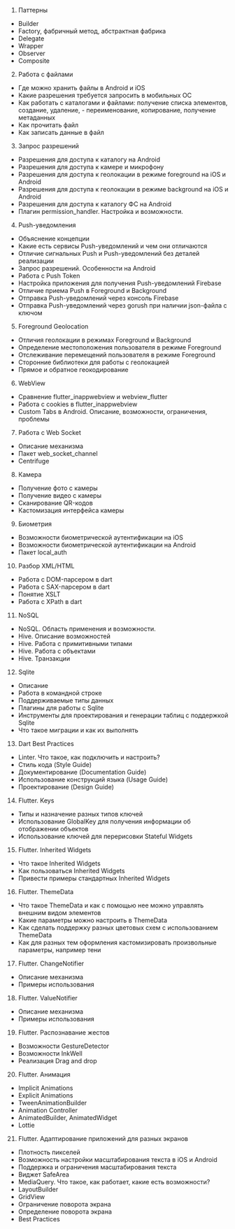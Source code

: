 1. Паттерны
- Builder
- Factory, фабричный метод, абстрактная фабрика
- Delegate
- Wrapper
- Observer
- Composite

2. Работа с файлами
- Где можно хранить файлы в Android и iOS
- Какие разрешения требуется запросить в мобильных ОС
- Как работать с каталогами и файлами: получение списка элементов, создание, удаление, - переименование, копирование, получение метаданных
- Как прочитать файл
- Как записать данные в файл

3. Запрос разрешений
- Разрешения для доступа к каталогу на Android
- Разрешения для доступа к камере и микрофону
- Разрешения для доступа к геолокации в режиме foreground на iOS и Android
- Разрешения для доступа к геолокации в режиме background на iOS и Android
- Разрешения для доступа к каталогу ФС на Android
- Плагин permission_handler. Настройка и возможности.

4. Push-уведомления
- Объяснение концепции
- Какие есть сервисы Push-уведомлений и чем они отличаются
- Отличие сигнальных Push и Push-уведомлений без деталей реализации
- Запрос разрешений. Особенности на Android
- Работа с Push Token
- Настройка приложения для получения Push-уведомлений Firebase
- Отличие приема Push в Foreground и Background
- Отправка Push-уведомлений через консоль Firebase
- Отправка Push-уведомлений через gorush при наличии json-файла с ключом

5. Foreground Geolocation
- Отличия геолокации в режимах Foreground и Background
- Определение местоположения пользователя в режиме Foreground
- Отслеживание перемещений пользователя в режиме Foreground
- Сторонние библиотеки для работы с геолокацией
- Прямое и обратное геокодирование

6. WebView
- Сравнение flutter_inappwebview и webview_flutter
- Работа с cookies в flutter_inappwebview
- Custom Tabs в Android. Описание, возможности, ограничения, проблемы

7. Работа с Web Socket
- Описание механизма
- Пакет web_socket_channel
- Centrifuge

8. Камера
- Получение фото с камеры
- Получение видео с камеры
- Сканирование QR-кодов
- Кастомизация интерфейса камеры

9. Биометрия
- Возможности биометрической аутентификации на iOS
- Возможности биометрической аутентификации на Android
- Пакет local_auth

10. Разбор XML/HTML
- Работа с DOM-парсером в dart
- Работа с SAX-парсером в dart
- Понятие XSLT
- Работа с XPath в dart

11. NoSQL
- NoSQL. Область применения и возможности.
- Hive. Описание возможностей
- Hive. Работа с примитивными типами
- Hive. Работа с объектами
- Hive. Транзакции

12. Sqlite
- Описание
- Работа в командной строке
- Поддерживаемые типы данных
- Плагины для работы с Sqlite
- Инструменты для проектирования и генерации таблиц с поддержкой Sqlite
- Что такое миграции и как их выполнять

13. Dart Best Practices
- Linter. Что такое, как подключить и настроить?
- Стиль кода (Style Guide)
- Документирование (Documentation Guide)
- Использование конструкций языка (Usage Guide)
- Проектирование (Design Guide)

14. Flutter. Keys
- Типы и назначение разных типов ключей
- Использование GlobalKey для получения информации об отображении объектов
- Использование ключей для перерисовки Stateful Widgets

15. Flutter. Inherited Widgets
- Что такое Inherited Widgets
- Как пользоваться Inherited Widgets
- Привести примеры стандартных Inherited Widgets

16. Flutter. ThemeData
- Что такое ThemeData и как с помощью нее можно управлять внешним видом элементов
- Какие параметры можно настроить в ThemeData
- Как сделать поддержку разных цветовых схем с использованием ThemeData
- Как для разных тем оформления кастомизировать произвольные параметры, например тени

17. Flutter. ChangeNotifier
- Описание механизма
- Примеры использования

18. Flutter. ValueNotifier
- Описание механизма
- Примеры использования

19. Flutter. Распознавание жестов
- Возможности GestureDetector
- Возможности InkWell
- Реализация Drag and drop

20. Flutter. Анимация
- Implicit Animations
- Explicit Animations
- TweenAnimationBuilder
- Animation Controller
- AnimatedBuilder, AnimatedWidget
- Lottie

21. Flutter. Адаптирование приложений для разных экранов
- Плотность пикселей
- Возможность настройки масштабирования текста в iOS и Android
- Поддержка и ограничения масштабирования текста
- Виджет SafeArea
- MediaQuery. Что такое, как работает, какие есть возможности?
- LayoutBuilder
- GridView
- Ограничение поворота экрана
- Определение поворота экрана
- Best Practices